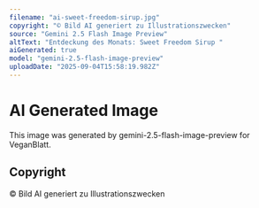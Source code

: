 ```yaml
---
filename: "ai-sweet-freedom-sirup.jpg"
copyright: "© Bild AI generiert zu Illustrationszwecken"
source: "Gemini 2.5 Flash Image Preview"
altText: "Entdeckung des Monats: Sweet Freedom Sirup "
aiGenerated: true
model: "gemini-2.5-flash-image-preview"
uploadDate: "2025-09-04T15:58:19.982Z"
---
```


# AI Generated Image

This image was generated by gemini-2.5-flash-image-preview for VeganBlatt.

## Copyright
© Bild AI generiert zu Illustrationszwecken
